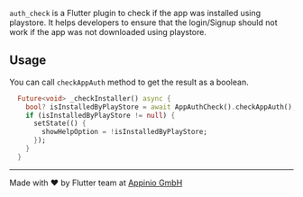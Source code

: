 ```auth_check``` is a Flutter plugin to check if the app was installed using playstore. It helps developers to ensure that the login/Signup should not work if the app was not downloaded using playstore.

## Usage

You can call `checkAppAuth` method to get the result as a boolean.

```dart
  Future<void> _checkInstaller() async {
    bool? isInstalledByPlayStore = await AppAuthCheck().checkAppAuth();
    if (isInstalledByPlayStore != null) {
      setState(() {
        showHelpOption = !isInstalledByPlayStore;
      });
    }
  }
```
<hr/>
Made with ❤ by Flutter team at <a href="https://appinio.app">Appinio GmbH</a>

